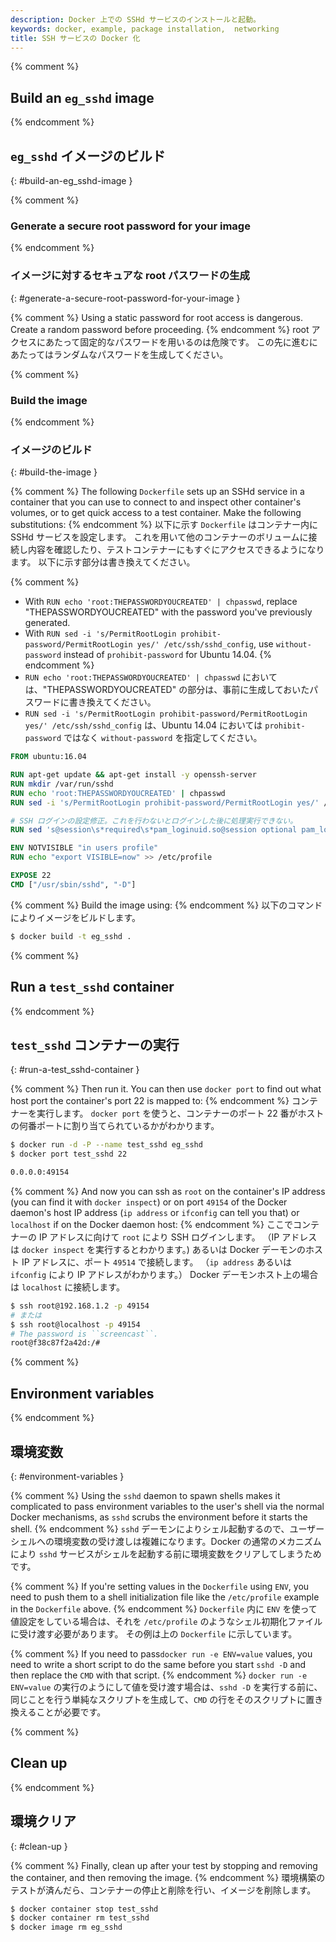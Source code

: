 ```yaml
---
description: Docker 上での SSHd サービスのインストールと起動。
keywords: docker, example, package installation,  networking
title: SSH サービスの Docker 化
---
```


{% comment %}
## Build an `eg_sshd` image
{% endcomment %}
## `eg_sshd` イメージのビルド
{: #build-an-eg_sshd-image }

{% comment %}
### Generate a secure root password for your image
{% endcomment %}
### イメージに対するセキュアな root パスワードの生成
{: #generate-a-secure-root-password-for-your-image }

{% comment %}
Using a static password for root access is dangerous. Create a random password before proceeding.
{% endcomment %}
root アクセスにあたって固定的なパスワードを用いるのは危険です。
この先に進むにあたってはランダムなパスワードを生成してください。

{% comment %}
### Build the image
{% endcomment %}
### イメージのビルド
{: #build-the-image }

{% comment %}
The following `Dockerfile` sets up an SSHd service in a container that you
can use to connect to and inspect other container's volumes, or to get
quick access to a test container. Make the following substitutions:
{% endcomment %}
以下に示す `Dockerfile` はコンテナー内に SSHd サービスを設定します。
これを用いて他のコンテナーのボリュームに接続し内容を確認したり、テストコンテナーにもすぐにアクセスできるようになります。
以下に示す部分は書き換えてください。

{% comment %}
- With `RUN echo 'root:THEPASSWORDYOUCREATED' | chpasswd`, replace "THEPASSWORDYOUCREATED" with the password you've previously generated.
- With `RUN sed -i 's/PermitRootLogin prohibit-password/PermitRootLogin yes/' /etc/ssh/sshd_config`, use `without-password` instead of `prohibit-password` for Ubuntu 14.04.
{% endcomment %}
- `RUN echo 'root:THEPASSWORDYOUCREATED' | chpasswd` においては、"THEPASSWORDYOUCREATED" の部分は、事前に生成しておいたパスワードに書き換えてください。
- `RUN sed -i 's/PermitRootLogin prohibit-password/PermitRootLogin yes/' /etc/ssh/sshd_config` は、Ubuntu 14.04 においては `prohibit-password` ではなく `without-password` を指定してください。

```Dockerfile
FROM ubuntu:16.04

RUN apt-get update && apt-get install -y openssh-server
RUN mkdir /var/run/sshd
RUN echo 'root:THEPASSWORDYOUCREATED' | chpasswd
RUN sed -i 's/PermitRootLogin prohibit-password/PermitRootLogin yes/' /etc/ssh/sshd_config

# SSH ログインの設定修正。これを行わないとログインした後に処理実行できない。
RUN sed 's@session\s*required\s*pam_loginuid.so@session optional pam_loginuid.so@g' -i /etc/pam.d/sshd

ENV NOTVISIBLE "in users profile"
RUN echo "export VISIBLE=now" >> /etc/profile

EXPOSE 22
CMD ["/usr/sbin/sshd", "-D"]
```


{% comment %}
Build the image using:
{% endcomment %}
以下のコマンドによりイメージをビルドします。

```bash
$ docker build -t eg_sshd .
```
{% comment %}
## Run a `test_sshd` container
{% endcomment %}
## `test_sshd` コンテナーの実行
{: #run-a-test_sshd-container }

{% comment %}
Then run it. You can then use `docker port` to find out what host port
the container's port 22 is mapped to:
{% endcomment %}
コンテナーを実行します。
`docker port` を使うと、コンテナーのポート 22 番がホストの何番ポートに割り当てられているかがわかります。

```bash
$ docker run -d -P --name test_sshd eg_sshd
$ docker port test_sshd 22

0.0.0.0:49154
```

{% comment %}
And now you can ssh as `root` on the container's IP address (you can find it
with `docker inspect`) or on port `49154` of the Docker daemon's host IP address
(`ip address` or `ifconfig` can tell you that) or `localhost` if on the
Docker daemon host:
{% endcomment %}
ここでコンテナーの IP アドレスに向けて `root` により SSH ログインします。
（IP アドレスは `docker inspect` を実行するとわかります。)
あるいは Docker デーモンのホスト IP アドレスに、ポート `49514` で接続します。
（`ip address` あるいは `ifconfig` により IP アドレスがわかります。）
Docker デーモンホスト上の場合は `localhost` に接続します。

```bash
$ ssh root@192.168.1.2 -p 49154
# または
$ ssh root@localhost -p 49154
# The password is ``screencast``.
root@f38c87f2a42d:/#
```

{% comment %}
## Environment variables
{% endcomment %}
## 環境変数
{: #environment-variables }

{% comment %}
Using the `sshd` daemon to spawn shells makes it complicated to pass environment
variables to the user's shell via the normal Docker mechanisms, as `sshd` scrubs
the environment before it starts the shell.
{% endcomment %}
`sshd` デーモンによりシェル起動するので、ユーザーシェルへの環境変数の受け渡しは複雑になります。Docker の通常のメカニズムにより `sshd` サービスがシェルを起動する前に環境変数をクリアしてしまうためです。

{% comment %}
If you're setting values in the `Dockerfile` using `ENV`, you need to push them
to a shell initialization file like the `/etc/profile` example in the `Dockerfile`
above.
{% endcomment %}
`Dockerfile` 内に `ENV` を使って値設定をしている場合は、それを `/etc/profile` のようなシェル初期化ファイルに受け渡す必要があります。
その例は上の `Dockerfile` に示しています。

{% comment %}
If you need to pass`docker run -e ENV=value` values, you need to write a
short script to do the same before you start `sshd -D` and then replace the
`CMD` with that script.
{% endcomment %}
`docker run -e ENV=value` の実行のようにして値を受け渡す場合は、`sshd -D` を実行する前に、同じことを行う単純なスクリプトを生成して、`CMD` の行をそのスクリプトに置き換えることが必要です。

{% comment %}
## Clean up
{% endcomment %}
## 環境クリア
{: #clean-up }

{% comment %}
Finally, clean up after your test by stopping and removing the
container, and then removing the image.
{% endcomment %}
環境構築のテストが済んだら、コンテナーの停止と削除を行い、イメージを削除します。

```bash
$ docker container stop test_sshd
$ docker container rm test_sshd
$ docker image rm eg_sshd
```

